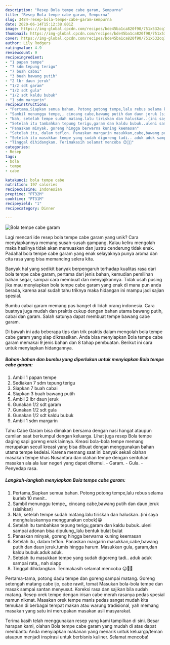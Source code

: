 ```yaml
---
description: "Resep Bola tempe cabe garam, Sempurna"
title: "Resep Bola tempe cabe garam, Sempurna"
slug: 3484-resep-bola-tempe-cabe-garam-sempurna
date: 2020-06-14T15:12:38.801Z
image: https://img-global.cpcdn.com/recipes/bde45ba1ca820f90/751x532cq70/bola-tempe-cabe-garam-foto-resep-utama.jpg
thumbnail: https://img-global.cpcdn.com/recipes/bde45ba1ca820f90/751x532cq70/bola-tempe-cabe-garam-foto-resep-utama.jpg
cover: https://img-global.cpcdn.com/recipes/bde45ba1ca820f90/751x532cq70/bola-tempe-cabe-garam-foto-resep-utama.jpg
author: Lily Rodgers
ratingvalue: 4.9
reviewcount: 9
recipeingredient:
- "1 papan tempe"
- "7 sdm tepung terigu"
- "7 buah cabai"
- "3 buah bawang putih"
- "2 lbr daun jeruk"
- "1/2 sdt garam"
- "1/2 sdt gula"
- "1/2 sdt kaldu bubuk"
- "1 sdm margarin"
recipeinstructions:
- "Pertama,Siapkan semua bahan. Potong potong tempe,lalu rebus selama kurleb 10 menit.."
- "Sambil menunggu tempe,, cincang cabe,bawang putih dan daun jeruk (sisihkan)"
- "Nah, setelah tempe sudah matang.lalu tiriskan dan haluskan..(ini saya menghaluskannya menggunakan cobek)😁"
- "Setelah itu tambahkan tepung terigu,garam dan kaldu bubuk..uleni sampai adonan bisa dipulung,,lalu bentuk bulat bulat"
- "Panaskan minyak, goreng hingga berwarna kuning keemasan"
- "Setelah itu, dalam teflon. Panaskan margarin masukkan,cabe,bawang putih dan daun jeruk.tumis hingga harum. Masukkan gula, garam,dan kaldu bubuk.aduk aduk."
- "Setelah itu masukkan tempe yang sudah digoreng tadi.. aduk aduk sampai rata,, nah siapp"
- "Tinggal dihidangkan. Terimakasih selamat mencoba 😉👍🏻"
categories:
- Resep
tags:
- bola
- tempe
- cabe

katakunci: bola tempe cabe 
nutrition: 197 calories
recipecuisine: Indonesian
preptime: "PT32M"
cooktime: "PT31M"
recipeyield: "1"
recipecategory: Dinner

---
```



![Bola tempe cabe garam](https://img-global.cpcdn.com/recipes/bde45ba1ca820f90/751x532cq70/bola-tempe-cabe-garam-foto-resep-utama.jpg)

Lagi mencari ide resep bola tempe cabe garam yang unik? Cara menyiapkannya memang susah-susah gampang. Kalau keliru mengolah maka hasilnya tidak akan memuaskan dan justru cenderung tidak enak. Padahal bola tempe cabe garam yang enak selayaknya punya aroma dan cita rasa yang bisa memancing selera kita.

Banyak hal yang sedikit banyak berpengaruh terhadap kualitas rasa dari bola tempe cabe garam, pertama dari jenis bahan, kemudian pemilihan bahan segar, sampai cara membuat dan menyajikannya. Tidak usah pusing jika mau menyiapkan bola tempe cabe garam yang enak di mana pun anda berada, karena asal sudah tahu triknya maka hidangan ini mampu jadi sajian spesial.

Bumbu cabai garam memang pas banget di lidah orang indonesia. Cara buatnya juga mudah dan praktis cukup dengan bahan utama bawang putih, cabai dan garam. Salah satunya dapat membuat tempe bawang cabe garam.


Di bawah ini ada beberapa tips dan trik praktis dalam mengolah bola tempe cabe garam yang siap dikreasikan. Anda bisa menyiapkan Bola tempe cabe garam memakai 9 jenis bahan dan 8 tahap pembuatan. Berikut ini cara untuk menyiapkan hidangannya.

<!--inarticleads1-->

##### Bahan-bahan dan bumbu yang diperlukan untuk menyiapkan Bola tempe cabe garam:

1. Ambil 1 papan tempe
1. Sediakan 7 sdm tepung terigu
1. Siapkan 7 buah cabai
1. Siapkan 3 buah bawang putih
1. Ambil 2 lbr daun jeruk
1. Gunakan 1/2 sdt garam
1. Gunakan 1/2 sdt gula
1. Gunakan 1/2 sdt kaldu bubuk
1. Ambil 1 sdm margarin


Tahu Cabe Garam bisa dimakan bersama dengan nasi hangat ataupun camilan saat berkumpul dengan keluarga. Lihat juga resep Bola tempe daging sapi goreng enak lainnya. Kreasi bola-bola tempe memang merupakan secuil kreasi yang bisa dibuat dengan menggunakan bahan utama tempe kedelai. Karena memang saat ini banyak sekali olahan masakan tempe khas Nusantara dan olahan tempe dengan sentuhan masakan ala ala luar negeri yang dapat ditemui. - Garam. - Gula. - Penyedap rasa. 

<!--inarticleads2-->

##### Langkah-langkah menyiapkan Bola tempe cabe garam:

1. Pertama,Siapkan semua bahan. Potong potong tempe,lalu rebus selama kurleb 10 menit..
1. Sambil menunggu tempe,, cincang cabe,bawang putih dan daun jeruk (sisihkan)
1. Nah, setelah tempe sudah matang.lalu tiriskan dan haluskan..(ini saya menghaluskannya menggunakan cobek)😁
1. Setelah itu tambahkan tepung terigu,garam dan kaldu bubuk..uleni sampai adonan bisa dipulung,,lalu bentuk bulat bulat
1. Panaskan minyak, goreng hingga berwarna kuning keemasan
1. Setelah itu, dalam teflon. Panaskan margarin masukkan,cabe,bawang putih dan daun jeruk.tumis hingga harum. Masukkan gula, garam,dan kaldu bubuk.aduk aduk.
1. Setelah itu masukkan tempe yang sudah digoreng tadi.. aduk aduk sampai rata,, nah siapp
1. Tinggal dihidangkan. Terimakasih selamat mencoba 😉👍🏻


Pertama-tama, potong dadu tempe dan goreng sampai matang. Goreng setengah matang cabe ijo, cabe rawit, tomat Masukan bola-bola tempe dan masak sampai santan menyusut. Koreksi rasa dan sajikan bila sudah matang. Resep orek tempe dengan irisan cabe merah rasanya pedas spesial namun nikmat. Masakan orek tempe manis pedas sangat mudah kita temukan di berbagai tempat makan atau warung tradisional, yah memang masakan yang satu ini merupakan masakan asli masyarakat. 

Terima kasih telah menggunakan resep yang kami tampilkan di sini. Besar harapan kami, olahan Bola tempe cabe garam yang mudah di atas dapat membantu Anda menyiapkan makanan yang menarik untuk keluarga/teman ataupun menjadi inspirasi untuk berbisnis kuliner. Selamat mencoba!
